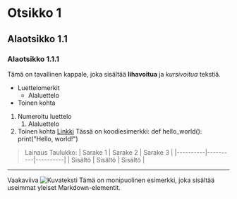 
# Otsikko 1
## Alaotsikko 1.1
### Alaotsikko 1.1.1
Tämä on tavallinen kappale, joka sisältää **lihavoitua** ja *kursivoitua* tekstiä.
- Luettelomerkit
  - Alaluettelo
- Toinen kohta
1. Numeroitu luettelo
   1. Alaluettelo
2. Toinen kohta
[Linkki](https://www.example.com)
Tässä on koodiesimerkki:
    def hello_world():
        print("Hello, world!")
> Lainaus
Taulukko:
| Sarake 1 | Sarake 2 | Sarake 3 |
|----------|----------|----------|
| Sisältö  | Sisältö  | Sisältö  |
---
Vaakaviiva
![Kuvateksti](https://www.example.com/image.jpg)
Tämä on monipuolinen esimerkki, joka sisältää useimmat yleiset Markdown-elementit.
